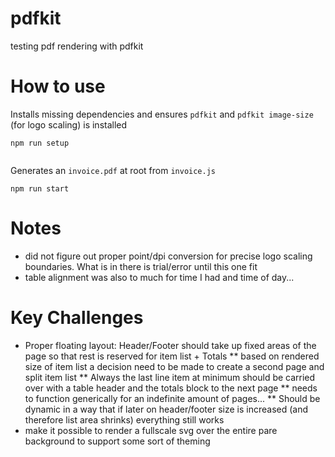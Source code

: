 # pdfkit
testing pdf rendering with pdfkit

# How to use

Installs missing dependencies and ensures `pdfkit` and `pdfkit image-size` (for logo scaling) is installed
```
npm run setup


```
Generates an `invoice.pdf` at root from `invoice.js`
```
npm run start
```

# Notes
* did not figure out proper point/dpi conversion for precise logo scaling boundaries. What is in there is trial/error until this one fit
* table alignment was also to much for time I had and time of day...

# Key Challenges
* Proper floating layout: Header/Footer should take up fixed areas of the page so that rest is reserved for item list + Totals
** based on rendered size of item list a decision need to be made to create a second page and split item list
** Always the last line item at minimum should be carried over with a table header and the totals block to the next page
** needs to function generically for an indefinite amount of pages...
** Should be dynamic in a way that if later on header/footer size is increased (and therefore list area shrinks) everything still works
* make it possible to render a fullscale svg over the entire pare background to support some sort of theming

